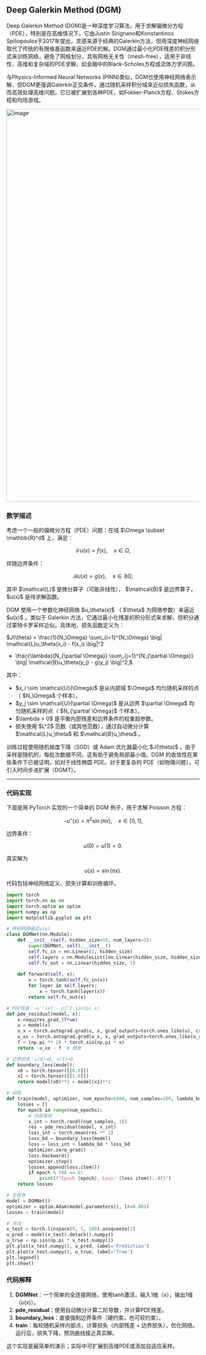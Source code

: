 ## Deep Galerkin Method (DGM)
Deep Galerkin Method (DGM)是一种深度学习算法，用于求解偏微分方程（PDE），特别是在高维情况下。它由Justin Sirignano和Konstantinos Spiliopoulos于2017年提出，灵感来源于经典的Galerkin方法，但用深度神经网络取代了传统的有限维基函数来逼近PDE的解。DGM通过最小化PDE残差的积分形式来训练网络，避免了网格划分，具有网格无关性（mesh-free），适用于非线性、高维和复杂域的PDE求解，如金融中的Black-Scholes方程或流体力学问题。

与Physics-Informed Neural Networks (PINN)类似，DGM也使用神经网络表示解，但DGM更强调Galerkin正交条件，通过随机采样积分域来近似损失函数，从而高效处理高维问题。它已被扩展到各种PDE，如Fokker-Planck方程、Stokes方程和均场游戏。

<img width="1007" height="1026" alt="image" src="https://github.com/user-attachments/assets/89b91045-a1a6-4ebf-9458-a2ad029242fe" />

### 数学描述

考虑一个一般的偏微分方程（PDE）问题：在域 $\Omega \subset \mathbb{R}^d\$ 上，满足：

$$
\mathcal{L}u(x) = f(x), \quad x \in \Omega,
$$

伴随边界条件：

$$
\mathcal{B}u(x) = g(x), \quad x \in \partial \Omega,
$$

其中 $\mathcal{L}\$ 是微分算子（可能非线性）， $\mathcal{B}\$ 是边界算子， $u(x)\$ 是待求解函数。

DGM 使用一个参数化神经网络 $u\_\theta(x)\$ （ $\theta\$ 为网络参数）来逼近 $u(x)\$ 。类似于 Galerkin 方法，它通过最小化残差的积分形式来求解，但积分通过蒙特卡罗采样近似。具体地，损失函数定义为：

$J(\theta) = \frac{1}{N_\Omega} \sum_{i=1}^{N_\Omega} \big| \mathcal{L}u_\theta(x_i) - f(x_i) \big|^2 
 +  \frac{\lambda}{N_{\partial \Omega}} \sum_{j=1}^{N_{\partial \Omega}} \big| \mathcal{B}u_\theta(y_j) - g(y_j) \big|^2,$ 

其中：

* $x\_i \sim \mathcal{U}(\Omega)\$ 是从内部域 $\Omega\$ 均匀随机采样的点（ $N\_\Omega\$ 个样本）。
* $y\_j \sim \mathcal{U}(\partial \Omega)\$ 是从边界 \$\partial \Omega\$ 均匀随机采样的点（ $N\_{\partial \Omega}\$ 个样本）。
* $\lambda > 0\$ 是平衡内部残差和边界条件的权重超参数。
* 损失使用 $L^2\$ 范数（或其他范数），通过自动微分计算 $\mathcal{L}u\_\theta\$ 和 $\mathcal{B}u\_\theta\$ 。

训练过程使用随机梯度下降（SGD）或 Adam 优化器最小化 $J(\theta)\$ 。由于采样是随机的，每批次数据不同，这有助于避免局部最小值。DGM 的收敛性在某些条件下已被证明，如对于线性椭圆 PDE。对于更复杂的 PDE（如物理问题），可引入时间步进扩展（DGMT）。

---

### 代码实现

下面是用 PyTorch 实现的一个简单的 DGM 例子，用于求解 Poisson 方程：

$$
-u''(x) = \pi^2 \sin(\pi x), \quad x \in [0,1],
$$

边界条件：

$$
u(0) = u(1) = 0.
$$

真实解为

$$
u(x) = \sin(\pi x).
$$

代码包括神经网络定义、损失计算和训练循环。




```python
import torch
import torch.nn as nn
import torch.optim as optim
import numpy as np
import matplotlib.pyplot as plt

# 神经网络逼近u(x)
class DGMNet(nn.Module):
    def __init__(self, hidden_size=50, num_layers=3):
        super(DGMNet, self).__init__()
        self.fc_in = nn.Linear(1, hidden_size)
        self.layers = nn.ModuleList([nn.Linear(hidden_size, hidden_size) for _ in range(num_layers - 1)])
        self.fc_out = nn.Linear(hidden_size, 1)
    
    def forward(self, x):
        x = torch.tanh(self.fc_in(x))
        for layer in self.layers:
            x = torch.tanh(layer(x))
        return self.fc_out(x)

# PDE残差：-u''(x) - pi^2 sin(pi x)
def pde_residual(model, x):
    x.requires_grad_(True)
    u = model(x)
    u_x = torch.autograd.grad(u, x, grad_outputs=torch.ones_like(u), create_graph=True)[0]
    u_xx = torch.autograd.grad(u_x, x, grad_outputs=torch.ones_like(u_x), create_graph=True)[0]
    f = (np.pi ** 2) * torch.sin(np.pi * x)
    return -u_xx - f  # 残差

# 边界损失：u(0)=0, u(1)=0
def boundary_loss(model):
    x0 = torch.tensor([[0.0]])
    x1 = torch.tensor([[1.0]])
    return model(x0)**2 + model(x1)**2

# 训练
def train(model, optimizer, num_epochs=5000, num_samples=100, lambda_bd=1.0):
    losses = []
    for epoch in range(num_epochs):
        # 内部采样
        x_int = torch.rand((num_samples, 1))
        res = pde_residual(model, x_int)
        loss_int = torch.mean(res ** 2)
        loss_bd = boundary_loss(model)
        loss = loss_int + lambda_bd * loss_bd
        optimizer.zero_grad()
        loss.backward()
        optimizer.step()
        losses.append(loss.item())
        if epoch % 500 == 0:
            print(f"Epoch {epoch}, Loss: {loss.item():.4f}")
    return losses

# 主程序
model = DGMNet()
optimizer = optim.Adam(model.parameters(), lr=0.001)
losses = train(model)

# 测试
x_test = torch.linspace(0, 1, 100).unsqueeze(1)
u_pred = model(x_test).detach().numpy()
u_true = np.sin(np.pi * x_test.numpy())
plt.plot(x_test.numpy(), u_pred, label='Prediction')
plt.plot(x_test.numpy(), u_true, label='True')
plt.legend()
plt.show()
```

### 代码解释
1. **DGMNet**：一个简单的全连接网络，使用tanh激活，输入1维（x），输出1维（u(x)）。
2. **pde_residual**：使用自动微分计算二阶导数，并计算PDE残差。
3. **boundary_loss**：直接强制边界条件（硬约束，也可软约束）。
4. **train**：每轮随机采样内部点，计算损失（内部残差 + 边界损失），优化网络。运行后，损失下降，预测曲线接近真实解。

这个实现是最简单的演示；实际中可扩展到高维PDE或添加自适应采样。 
